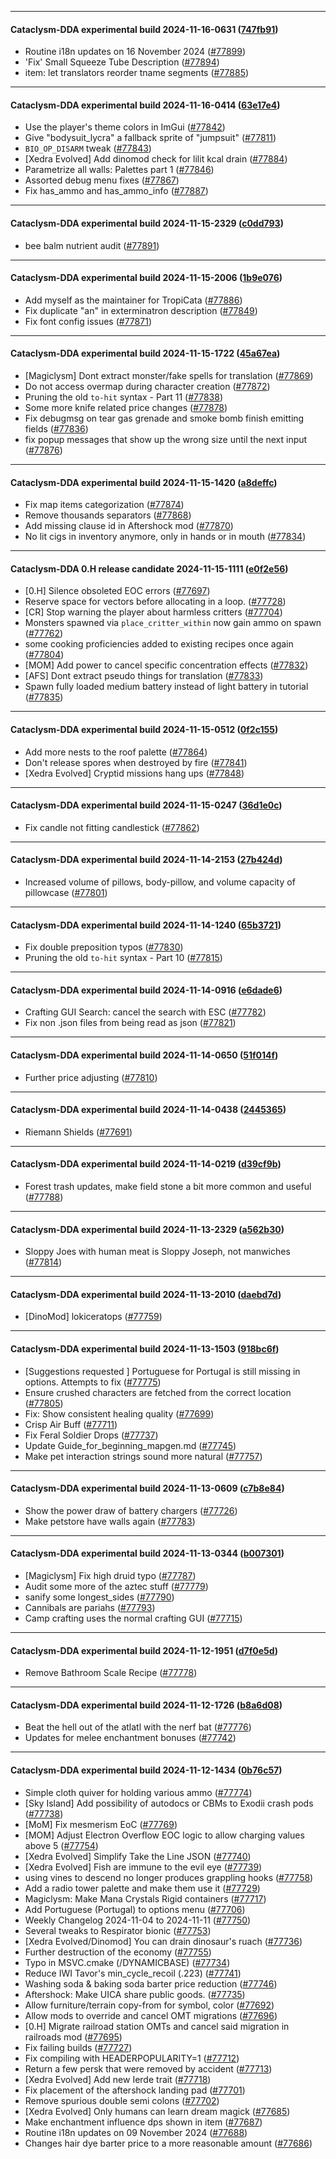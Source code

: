 
---

#### Cataclysm-DDA experimental build 2024-11-16-0631 ([747fb91](https://github.com/CleverRaven/Cataclysm-DDA/releases/tag/cdda-experimental-2024-11-16-0631))

* Routine i18n updates on 16 November 2024 ([#77899](https://github.com/CleverRaven/Cataclysm-DDA/pull/77899))
* 'Fix' Small Squeeze Tube Description ([#77894](https://github.com/CleverRaven/Cataclysm-DDA/pull/77894))
* item: let translators reorder tname segments ([#77885](https://github.com/CleverRaven/Cataclysm-DDA/pull/77885))

---

#### Cataclysm-DDA experimental build 2024-11-16-0414 ([63e17e4](https://github.com/CleverRaven/Cataclysm-DDA/releases/tag/cdda-experimental-2024-11-16-0414))

* Use the player's theme colors in ImGui ([#77842](https://github.com/CleverRaven/Cataclysm-DDA/pull/77842))
* Give "bodysuit_lycra" a fallback sprite of "jumpsuit" ([#77811](https://github.com/CleverRaven/Cataclysm-DDA/pull/77811))
* `BIO_OP_DISARM` tweak ([#77843](https://github.com/CleverRaven/Cataclysm-DDA/pull/77843))
* [Xedra Evolved] Add dinomod check for lilit kcal drain ([#77884](https://github.com/CleverRaven/Cataclysm-DDA/pull/77884))
* Parametrize all walls: Palettes part 1  ([#77846](https://github.com/CleverRaven/Cataclysm-DDA/pull/77846))
* Assorted debug menu fixes ([#77867](https://github.com/CleverRaven/Cataclysm-DDA/pull/77867))
* Fix has_ammo and has_ammo_info ([#77887](https://github.com/CleverRaven/Cataclysm-DDA/pull/77887))

---

#### Cataclysm-DDA experimental build 2024-11-15-2329 ([c0dd793](https://github.com/CleverRaven/Cataclysm-DDA/releases/tag/cdda-experimental-2024-11-15-2329))

* bee balm nutrient audit ([#77891](https://github.com/CleverRaven/Cataclysm-DDA/pull/77891))

---

#### Cataclysm-DDA experimental build 2024-11-15-2006 ([1b9e076](https://github.com/CleverRaven/Cataclysm-DDA/releases/tag/cdda-experimental-2024-11-15-2006))

* Add myself as the maintainer for TropiCata ([#77886](https://github.com/CleverRaven/Cataclysm-DDA/pull/77886))
* Fix duplicate "an" in exterminatron description ([#77849](https://github.com/CleverRaven/Cataclysm-DDA/pull/77849))
* Fix font config issues ([#77871](https://github.com/CleverRaven/Cataclysm-DDA/pull/77871))

---

#### Cataclysm-DDA experimental build 2024-11-15-1722 ([45a67ea](https://github.com/CleverRaven/Cataclysm-DDA/releases/tag/cdda-experimental-2024-11-15-1722))

* [Magiclysm] Dont extract monster/fake spells for translation ([#77869](https://github.com/CleverRaven/Cataclysm-DDA/pull/77869))
* Do not access overmap during character creation ([#77872](https://github.com/CleverRaven/Cataclysm-DDA/pull/77872))
* Pruning the old ``to-hit`` syntax - Part 11 ([#77838](https://github.com/CleverRaven/Cataclysm-DDA/pull/77838))
* Some more knife related price changes ([#77878](https://github.com/CleverRaven/Cataclysm-DDA/pull/77878))
* Fix debugmsg on tear gas grenade and smoke bomb finish emitting fields ([#77836](https://github.com/CleverRaven/Cataclysm-DDA/pull/77836))
* fix popup messages that show up the wrong size until the next input ([#77876](https://github.com/CleverRaven/Cataclysm-DDA/pull/77876))

---

#### Cataclysm-DDA experimental build 2024-11-15-1420 ([a8deffc](https://github.com/CleverRaven/Cataclysm-DDA/releases/tag/cdda-experimental-2024-11-15-1420))

* Fix map items categorization ([#77874](https://github.com/CleverRaven/Cataclysm-DDA/pull/77874))
* Remove thousands separators ([#77868](https://github.com/CleverRaven/Cataclysm-DDA/pull/77868))
* Add missing clause id in Aftershock mod ([#77870](https://github.com/CleverRaven/Cataclysm-DDA/pull/77870))
* No lit cigs in inventory anymore, only in hands or in mouth ([#77834](https://github.com/CleverRaven/Cataclysm-DDA/pull/77834))

---

#### Cataclysm-DDA 0.H release candidate 2024-11-15-1111 ([e0f2e56](https://github.com/CleverRaven/Cataclysm-DDA/releases/tag/cdda-0.H-2024-11-15-1111))

* [0.H] Silence obsoleted EOC errors ([#77697](https://github.com/CleverRaven/Cataclysm-DDA/pull/77697))
* Reserve space for vectors before allocating in a loop. ([#77728](https://github.com/CleverRaven/Cataclysm-DDA/pull/77728))
* [CR] Stop warning the player about harmless critters ([#77704](https://github.com/CleverRaven/Cataclysm-DDA/pull/77704))
* Monsters spawned via `place_critter_within` now gain ammo on spawn ([#77762](https://github.com/CleverRaven/Cataclysm-DDA/pull/77762))
* some cooking proficiencies added to existing recipes once again ([#77804](https://github.com/CleverRaven/Cataclysm-DDA/pull/77804))
* [MOM] Add power to cancel specific concentration effects ([#77832](https://github.com/CleverRaven/Cataclysm-DDA/pull/77832))
* [AFS] Dont extract pseudo things for translation ([#77833](https://github.com/CleverRaven/Cataclysm-DDA/pull/77833))
* Spawn fully loaded medium battery instead of light battery in tutorial ([#77835](https://github.com/CleverRaven/Cataclysm-DDA/pull/77835))

---

#### Cataclysm-DDA experimental build 2024-11-15-0512 ([0f2c155](https://github.com/CleverRaven/Cataclysm-DDA/releases/tag/cdda-experimental-2024-11-15-0512))

* Add more nests to the roof palette ([#77864](https://github.com/CleverRaven/Cataclysm-DDA/pull/77864))
* Don't release spores when destroyed by fire ([#77841](https://github.com/CleverRaven/Cataclysm-DDA/pull/77841))
* [Xedra Evolved] Cryptid missions hang ups ([#77848](https://github.com/CleverRaven/Cataclysm-DDA/pull/77848))

---

#### Cataclysm-DDA experimental build 2024-11-15-0247 ([36d1e0c](https://github.com/CleverRaven/Cataclysm-DDA/releases/tag/cdda-experimental-2024-11-15-0247))

* Fix candle not fitting candlestick ([#77862](https://github.com/CleverRaven/Cataclysm-DDA/pull/77862))

---

#### Cataclysm-DDA experimental build 2024-11-14-2153 ([27b424d](https://github.com/CleverRaven/Cataclysm-DDA/releases/tag/cdda-experimental-2024-11-14-2153))

* Increased volume of pillows, body-pillow, and volume capacity of pillowcase ([#77801](https://github.com/CleverRaven/Cataclysm-DDA/pull/77801))

---

#### Cataclysm-DDA experimental build 2024-11-14-1240 ([65b3721](https://github.com/CleverRaven/Cataclysm-DDA/releases/tag/cdda-experimental-2024-11-14-1240))

* Fix double preposition typos ([#77830](https://github.com/CleverRaven/Cataclysm-DDA/pull/77830))
* Pruning the old ``to-hit`` syntax - Part 10 ([#77815](https://github.com/CleverRaven/Cataclysm-DDA/pull/77815))

---

#### Cataclysm-DDA experimental build 2024-11-14-0916 ([e6dade6](https://github.com/CleverRaven/Cataclysm-DDA/releases/tag/cdda-experimental-2024-11-14-0916))

* Crafting GUI Search: cancel the search with ESC ([#77782](https://github.com/CleverRaven/Cataclysm-DDA/pull/77782))
* Fix non .json files from being read as json ([#77821](https://github.com/CleverRaven/Cataclysm-DDA/pull/77821))

---

#### Cataclysm-DDA experimental build 2024-11-14-0650 ([51f014f](https://github.com/CleverRaven/Cataclysm-DDA/releases/tag/cdda-experimental-2024-11-14-0650))

* Further price adjusting ([#77810](https://github.com/CleverRaven/Cataclysm-DDA/pull/77810))

---

#### Cataclysm-DDA experimental build 2024-11-14-0438 ([2445365](https://github.com/CleverRaven/Cataclysm-DDA/releases/tag/cdda-experimental-2024-11-14-0438))

* Riemann Shields ([#77691](https://github.com/CleverRaven/Cataclysm-DDA/pull/77691))

---

#### Cataclysm-DDA experimental build 2024-11-14-0219 ([d39cf9b](https://github.com/CleverRaven/Cataclysm-DDA/releases/tag/cdda-experimental-2024-11-14-0219))

* Forest trash updates, make field stone a bit more common and useful ([#77788](https://github.com/CleverRaven/Cataclysm-DDA/pull/77788))

---

#### Cataclysm-DDA experimental build 2024-11-13-2329 ([a562b30](https://github.com/CleverRaven/Cataclysm-DDA/releases/tag/cdda-experimental-2024-11-13-2329))

* Sloppy Joes with human meat is Sloppy Joseph, not manwiches ([#77814](https://github.com/CleverRaven/Cataclysm-DDA/pull/77814))

---

#### Cataclysm-DDA experimental build 2024-11-13-2010 ([daebd7d](https://github.com/CleverRaven/Cataclysm-DDA/releases/tag/cdda-experimental-2024-11-13-2010))

* [DinoMod] lokiceratops ([#77759](https://github.com/CleverRaven/Cataclysm-DDA/pull/77759))

---

#### Cataclysm-DDA experimental build 2024-11-13-1503 ([918bc6f](https://github.com/CleverRaven/Cataclysm-DDA/releases/tag/cdda-experimental-2024-11-13-1503))

* [Suggestions requested ] Portuguese for Portugal is still missing in options.  Attempts to fix   ([#77775](https://github.com/CleverRaven/Cataclysm-DDA/pull/77775))
* Ensure crushed characters are fetched from the correct location ([#77805](https://github.com/CleverRaven/Cataclysm-DDA/pull/77805))
* Fix: Show consistent healing quality ([#77699](https://github.com/CleverRaven/Cataclysm-DDA/pull/77699))
* Crisp Air Buff ([#77711](https://github.com/CleverRaven/Cataclysm-DDA/pull/77711))
* Fix Feral Soldier Drops ([#77737](https://github.com/CleverRaven/Cataclysm-DDA/pull/77737))
* Update Guide_for_beginning_mapgen.md ([#77745](https://github.com/CleverRaven/Cataclysm-DDA/pull/77745))
* Make pet interaction strings sound more natural ([#77757](https://github.com/CleverRaven/Cataclysm-DDA/pull/77757))

---

#### Cataclysm-DDA experimental build 2024-11-13-0609 ([c7b8e84](https://github.com/CleverRaven/Cataclysm-DDA/releases/tag/cdda-experimental-2024-11-13-0609))

* Show the power draw of battery chargers ([#77726](https://github.com/CleverRaven/Cataclysm-DDA/pull/77726))
* Make petstore have walls again ([#77783](https://github.com/CleverRaven/Cataclysm-DDA/pull/77783))

---

#### Cataclysm-DDA experimental build 2024-11-13-0344 ([b007301](https://github.com/CleverRaven/Cataclysm-DDA/releases/tag/cdda-experimental-2024-11-13-0344))

* [Magiclysm] Fix high druid typo ([#77787](https://github.com/CleverRaven/Cataclysm-DDA/pull/77787))
* Audit some more of the aztec stuff ([#77779](https://github.com/CleverRaven/Cataclysm-DDA/pull/77779))
* sanify some longest_sides ([#77790](https://github.com/CleverRaven/Cataclysm-DDA/pull/77790))
* Cannibals are pariahs ([#77793](https://github.com/CleverRaven/Cataclysm-DDA/pull/77793))
* Camp crafting uses the normal crafting GUI ([#77715](https://github.com/CleverRaven/Cataclysm-DDA/pull/77715))

---

#### Cataclysm-DDA experimental build 2024-11-12-1951 ([d7f0e5d](https://github.com/CleverRaven/Cataclysm-DDA/releases/tag/cdda-experimental-2024-11-12-1951))

* Remove Bathroom Scale Recipe ([#77778](https://github.com/CleverRaven/Cataclysm-DDA/pull/77778))

---

#### Cataclysm-DDA experimental build 2024-11-12-1726 ([b8a6d08](https://github.com/CleverRaven/Cataclysm-DDA/releases/tag/cdda-experimental-2024-11-12-1726))

* Beat the hell out of the atlatl with the nerf bat ([#77776](https://github.com/CleverRaven/Cataclysm-DDA/pull/77776))
* Updates for melee enchantment bonuses ([#77742](https://github.com/CleverRaven/Cataclysm-DDA/pull/77742))

---

#### Cataclysm-DDA experimental build 2024-11-12-1434 ([0b76c57](https://github.com/CleverRaven/Cataclysm-DDA/releases/tag/cdda-experimental-2024-11-12-1434))

* Simple cloth quiver for holding various ammo ([#77774](https://github.com/CleverRaven/Cataclysm-DDA/pull/77774))
* [Sky Island] Add possibility of autodocs or CBMs to Exodii crash pods ([#77738](https://github.com/CleverRaven/Cataclysm-DDA/pull/77738))
* [MoM] Fix mesmerism EoC ([#77769](https://github.com/CleverRaven/Cataclysm-DDA/pull/77769))
* [MOM] Adjust Electron Overflow EOC logic to allow charging values above 5 ([#77754](https://github.com/CleverRaven/Cataclysm-DDA/pull/77754))
* [Xedra Evolved] Simplify Take the Line JSON ([#77740](https://github.com/CleverRaven/Cataclysm-DDA/pull/77740))
* [Xedra Evolved] Fish are immune to the evil eye ([#77739](https://github.com/CleverRaven/Cataclysm-DDA/pull/77739))
* using vines to descend no longer produces grappling hooks ([#77758](https://github.com/CleverRaven/Cataclysm-DDA/pull/77758))
* Add a radio tower palette and make them use it ([#77729](https://github.com/CleverRaven/Cataclysm-DDA/pull/77729))
* Magiclysm: Make Mana Crystals Rigid containers ([#77717](https://github.com/CleverRaven/Cataclysm-DDA/pull/77717))
* Add Portuguese (Portugal) to options menu ([#77706](https://github.com/CleverRaven/Cataclysm-DDA/pull/77706))
* Weekly Changelog 2024-11-04 to 2024-11-11 ([#77750](https://github.com/CleverRaven/Cataclysm-DDA/pull/77750))
* Several tweaks to Respirator bionic ([#77753](https://github.com/CleverRaven/Cataclysm-DDA/pull/77753))
* [Xedra Evolved/Dinomod] You can drain dinosaur's ruach ([#77736](https://github.com/CleverRaven/Cataclysm-DDA/pull/77736))
* Further destruction of the economy ([#77755](https://github.com/CleverRaven/Cataclysm-DDA/pull/77755))
* Typo in MSVC.cmake (/DYNAMICBASE) ([#77734](https://github.com/CleverRaven/Cataclysm-DDA/pull/77734))
* Reduce IWI Tavor's min_cycle_recoil (.223) ([#77741](https://github.com/CleverRaven/Cataclysm-DDA/pull/77741))
* Washing soda & baking soda barter price reduction ([#77746](https://github.com/CleverRaven/Cataclysm-DDA/pull/77746))
* Aftershock: Make UICA share public goods. ([#77735](https://github.com/CleverRaven/Cataclysm-DDA/pull/77735))
* Allow furniture/terrain copy-from for symbol, color ([#77692](https://github.com/CleverRaven/Cataclysm-DDA/pull/77692))
* Allow mods to override and cancel OMT migrations ([#77696](https://github.com/CleverRaven/Cataclysm-DDA/pull/77696))
* [0.H] Migrate railroad station OMTs and cancel said migration in railroads mod ([#77695](https://github.com/CleverRaven/Cataclysm-DDA/pull/77695))
* Fix failing builds ([#77727](https://github.com/CleverRaven/Cataclysm-DDA/pull/77727))
* Fix compiling with HEADERPOPULARITY=1 ([#77712](https://github.com/CleverRaven/Cataclysm-DDA/pull/77712))
* Return a few persk that were removed by accident ([#77713](https://github.com/CleverRaven/Cataclysm-DDA/pull/77713))
* [Xedra Evolved] Add new Ierde trait ([#77718](https://github.com/CleverRaven/Cataclysm-DDA/pull/77718))
* Fix placement of the aftershock landing pad ([#77701](https://github.com/CleverRaven/Cataclysm-DDA/pull/77701))
* Remove spurious double semi colons ([#77702](https://github.com/CleverRaven/Cataclysm-DDA/pull/77702))
* [Xedra Evolved] Only humans can learn dream magick ([#77685](https://github.com/CleverRaven/Cataclysm-DDA/pull/77685))
* Make enchantment influence dps shown in item ([#77687](https://github.com/CleverRaven/Cataclysm-DDA/pull/77687))
* Routine i18n updates on 09 November 2024 ([#77688](https://github.com/CleverRaven/Cataclysm-DDA/pull/77688))
* Changes hair dye barter price to a more reasonable amount ([#77686](https://github.com/CleverRaven/Cataclysm-DDA/pull/77686))
